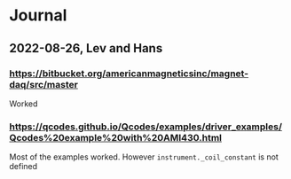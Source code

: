 # Journal

## 2022-08-26, Lev and Hans

### https://bitbucket.org/americanmagneticsinc/magnet-daq/src/master
Worked

### https://qcodes.github.io/Qcodes/examples/driver_examples/Qcodes%20example%20with%20AMI430.html
Most of the examples worked.
However `instrument._coil_constant` is not defined

